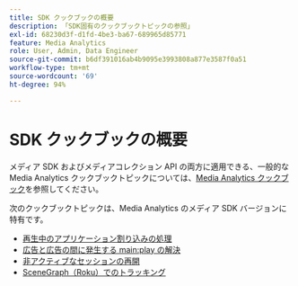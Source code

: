 ```yaml
---
title: SDK クックブックの概要
description: 「SDK固有のクックブックトピックの参照」
exl-id: 68230d3f-d1fd-4be3-ba67-689965d85771
feature: Media Analytics
role: User, Admin, Data Engineer
source-git-commit: b6df391016ab4b9095e3993808a877e3587f0a51
workflow-type: tm+mt
source-wordcount: '69'
ht-degree: 94%

---
```


# SDK クックブックの概要

メディア SDK およびメディアコレクション API の両方に適用できる、一般的な Media Analytics クックブックトピックについては、[Media Analytics クックブック](/help/media-analytics-cookbook/media-analytics-cookbook.md)を参照してください。

次のクックブックトピックは、Media Analytics のメディア SDK バージョンに特有です。

* [再生中のアプリケーション割り込みの処理](/help/sdk-implement/cookbook/app-interrupts.md)
* [広告と広告の間に発生する main:play の解決 ](/help/sdk-implement/cookbook/fix-ad-play-ad.md)
* [非アクティブなセッションの再開](/help/sdk-implement/cookbook/resuming-inactive.md)
* [SceneGraph（Roku）でのトラッキング](/help/sdk-implement/cookbook/sdk-track-scenegraph.md)

